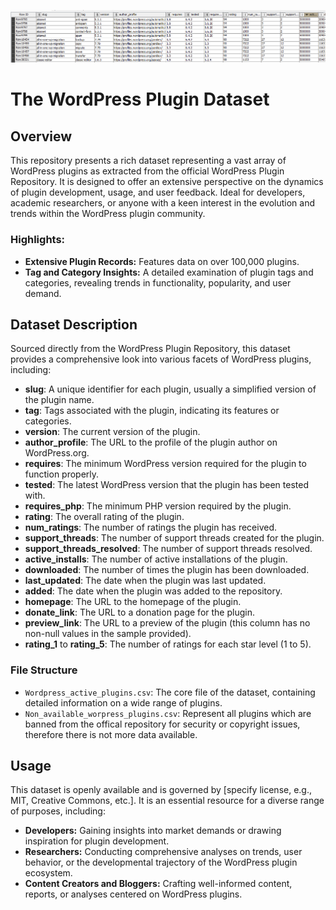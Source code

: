 ![Header Image](https://raw.githubusercontent.com/jcmpagel/wordpress-dataset/main/Screenshot%202024-02-01%20110056.png)
# The WordPress Plugin Dataset

## Overview
This repository presents a rich dataset representing a vast array of WordPress plugins as extracted from the official WordPress Plugin Repository. It is designed to offer an extensive perspective on the dynamics of plugin development, usage, and user feedback. Ideal for developers, academic researchers, or anyone with a keen interest in the evolution and trends within the WordPress plugin community.

### Highlights:
- **Extensive Plugin Records:** Features data on over 100,000 plugins.
- **Tag and Category Insights:** A detailed examination of plugin tags and categories, revealing trends in functionality, popularity, and user demand.

## Dataset Description
Sourced directly from the WordPress Plugin Repository, this dataset provides a comprehensive look into various facets of WordPress plugins, including:

- **slug**: A unique identifier for each plugin, usually a simplified version of the plugin name.
- **tag**: Tags associated with the plugin, indicating its features or categories.
- **version**: The current version of the plugin.
- **author_profile**: The URL to the profile of the plugin author on WordPress.org.
- **requires**: The minimum WordPress version required for the plugin to function properly.
- **tested**: The latest WordPress version that the plugin has been tested with.
- **requires_php**: The minimum PHP version required by the plugin.
- **rating**: The overall rating of the plugin.
- **num_ratings**: The number of ratings the plugin has received.
- **support_threads**: The number of support threads created for the plugin.
- **support_threads_resolved**: The number of support threads resolved.
- **active_installs**: The number of active installations of the plugin.
- **downloaded**: The number of times the plugin has been downloaded.
- **last_updated**: The date when the plugin was last updated.
- **added**: The date when the plugin was added to the repository.
- **homepage**: The URL to the homepage of the plugin.
- **donate_link**: The URL to a donation page for the plugin.
- **preview_link**: The URL to a preview of the plugin (this column has no non-null values in the sample provided).
- **rating_1** to **rating_5**: The number of ratings for each star level (1 to 5).

### File Structure
- `Wordpress_active_plugins.csv`: The core file of the dataset, containing detailed information on a wide range of plugins.
- `Non_available_worpress_plugins.csv`: Represent all plugins which are banned from the offical repository for security or copyright issues, therefore there is not more data available.

## Usage
This dataset is openly available and is governed by [specify license, e.g., MIT, Creative Commons, etc.]. It is an essential resource for a diverse range of purposes, including:
- **Developers:** Gaining insights into market demands or drawing inspiration for plugin development.
- **Researchers:** Conducting comprehensive analyses on trends, user behavior, or the developmental trajectory of the WordPress plugin ecosystem.
- **Content Creators and Bloggers:** Crafting well-informed content, reports, or analyses centered on WordPress plugins.
